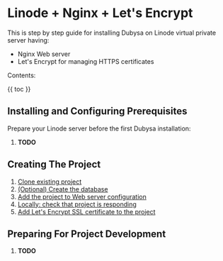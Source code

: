 # Linode + Nginx + Let's Encrypt #

This is step by step guide for installing Dubysa on Linode virtual private server having:

* Nginx Web server
* Let's Encrypt for managing HTTPS certificates

Contents:

{{ toc }}

## Installing and Configuring Prerequisites ##

Prepare your Linode server before the first Dubysa installation:

1. **TODO**

## Creating The Project ##

1. [Clone existing project](individual-installation-steps/projects/cloning-existing-project.html)
2. [(Optional) Create the database](individual-installation-steps/projects/creating-the-database.html)
3. [Add the project to Web server configuration](individual-installation-steps/nginx/adding-new-project-to-server-configuration.html)
4. [Locally: check that project is responding](individual-installation-steps/projects/checking-that-project-is-responding.html)
5. [Add Let's Encrypt SSL certificate to the project](individual-installation-steps/lets-encrypt/adding-certificate-to-the-project.html)

## Preparing For Project Development ##

1. **TODO**
